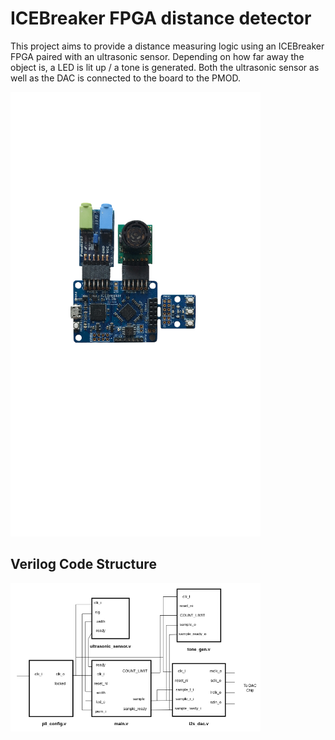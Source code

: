 # ICEBreaker FPGA distance detector
This project aims to provide a distance measuring logic using an ICEBreaker FPGA paired with an ultrasonic sensor.
Depending on how far away the object is, a LED is lit up / a tone is generated. Both the ultrasonic sensor as well as the DAC is connected to the board to the PMOD.

<img src="pictures/board.png" width="400">

## Verilog Code Structure

<img src="pictures/modules.png" width="400">